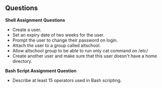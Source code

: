## Questions
**Shell Assignment Questions**
- Create a user.
- Set an expiry date of two weeks for the user.
- Prompt the user to change their password on login.
- Attach the user to a group called altschool.
- Allow altschool group to be able to run only cat command on /etc/
- Create another user and make sure that this user doesn't have a home directory.

**Bash Script Assignment Question**
- Describe at least 15 operators used in Bash scripting.
